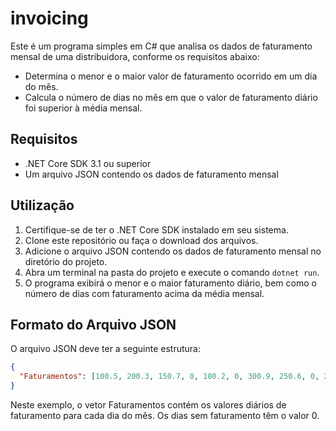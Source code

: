 # invoicing
 
Este é um programa simples em C# que analisa os dados de faturamento mensal de uma distribuidora, conforme os requisitos abaixo:

- Determina o menor e o maior valor de faturamento ocorrido em um dia do mês.
- Calcula o número de dias no mês em que o valor de faturamento diário foi superior à média mensal.

## Requisitos

- .NET Core SDK 3.1 ou superior
- Um arquivo JSON contendo os dados de faturamento mensal

## Utilização

1. Certifique-se de ter o .NET Core SDK instalado em seu sistema.
2. Clone este repositório ou faça o download dos arquivos.
3. Adicione o arquivo JSON contendo os dados de faturamento mensal no diretório do projeto.
4. Abra um terminal na pasta do projeto e execute o comando `dotnet run`.
5. O programa exibirá o menor e o maior faturamento diário, bem como o número de dias com faturamento acima da média mensal.

## Formato do Arquivo JSON

O arquivo JSON deve ter a seguinte estrutura:

```json
{
  "Faturamentos": [100.5, 200.3, 150.7, 0, 180.2, 0, 300.9, 250.6, 0, 220.4, 175.8, 0, 198.6, 205.1, 210.3, 190.7, 180.5, 170.9, 0, 0, 230.2, 195.8, 0, 185.6, 160.4, 220.7, 0, 0, 180.3, 210.8, 225.4]
}
```
Neste exemplo, o vetor Faturamentos contém os valores diários de faturamento para cada dia do mês. Os dias sem faturamento têm o valor 0.